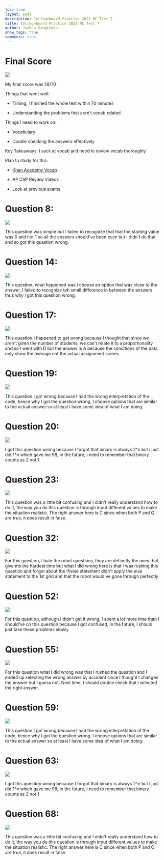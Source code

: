 ```yaml
---
toc: true
layout: post
description: Collegeboard Practice 2021 MC Test 7
title: Collegeboard Practice 2021 MC Test 7
author: Jishnu Singiresu
show_tags: true
comments: true
---
```

# Final Score 
![]({{site.baseurl}}/images/2021-FS.png)

My final score was 58/70

Things that went well:

- Timing, I finished the whole test within 70 minutes

- Understanding the problems that aren't vocab related

Things I need to work on:

- Vocabulary

- Double checking the answers effectively

Key Takeaways: I suck at vocab and need to review vocab thoroughly 

Plan to study for this:
- [Khan Academy Vocab](https://www.khanacademy.org/computing/ap-computer-science-principles/ap-csp-exam-preparation/prepare-for-the-2019-ap-cs-p-exam/a/vocabulary-review)

- AP CSP Review Videos

- Look at previous exams

# Question 8: 

![]({{site.baseurl}}/images/2021-1.png)

This question was simple but I failed to recognize that that the starting value was 0 and not 1 so all the answers should've been even but I didn't do that and so got this question wrong.

# Question 14:

![]({{site.baseurl}}/images/2021-2.png)

This question, what happened was I choose an option that was close to the answer, I failed to recognize teh small difference in between the answers thus why I got this question wrong.

# Question 17:

![]({{site.baseurl}}/images/2021-3.png)

This question I happened to get wrong because I thought that since we aren't given the number of students, we can't relate it to a proportionality and so I went with D but the answer is A because the conditions of the data only show the average not the actual assignment scores 

# Question 19: 

![]({{site.baseurl}}/images/2021-4.png)

This question I got wrong because I had the wrong interpretation of the code, hence why I got the question wrong, I choose options that are similar to the actual answer so at least I have some idea of what I am doing.

# Question 20: 

![]({{site.baseurl}}/images/2021-5.png)

I got this question wrong because I forgot that binary is always 2^n but i just did 1*n which gave me 98, in the future, i need to remember that binary counts as 2 not 1

# Question 23:

![]({{site.baseurl}}/images/2021-6.png)

This question was a little bit confusing and I didn't really understand how to do it, the way you do this question is through input different values to make the situation realistic. The right answer here is C since when both P and Q are true, it does result in false.

# Question 32:

![]({{site.baseurl}}/images/2021-7.png)

For this question, I hate the robot questions, they are definetly the ones that give me the hardest time but what I did wrong here is that I was rushing this question and forgot about the if/else statement didn't apply the else statement to the 1st grid and that the robot would've gone through perfectly


# Question 52:

![]({{site.baseurl}}/images/2021-8.png)

For this question, although I didn't get it wrong, I spent a lot more time than I should've on this question because I got confused, in the future, I should just take these problems slowly

# Question 55:

![]({{site.baseurl}}/images/2021-9.png)

For this question what I did wrong was that I rushed the question and I ended up selecting the wrong answer by accident since I thought I changed the answer but I guess not. Next time, I should double check that i selected the right answer.

# Question 59: 

![]({{site.baseurl}}/images/2021-10.png)

This question I got wrong because I had the wrong interpretation of the code, hence why I got the question wrong, I choose options that are similar to the actual answer so at least I have some idea of what I am doing.

# Question 63: 

![]({{site.baseurl}}/images/2021-11.png)

I got this question wrong because I forgot that binary is always 2^n but i just did 1*n which gave me 98, in the future, i need to remember that binary counts as 2 not 1

# Question 68:

![]({{site.baseurl}}/images/2021-12.png)

This question was a little bit confusing and I didn't really understand how to do it, the way you do this question is through input different values to make the situation realistic. The right answer here is C since when both P and Q are true, it does result in false.
